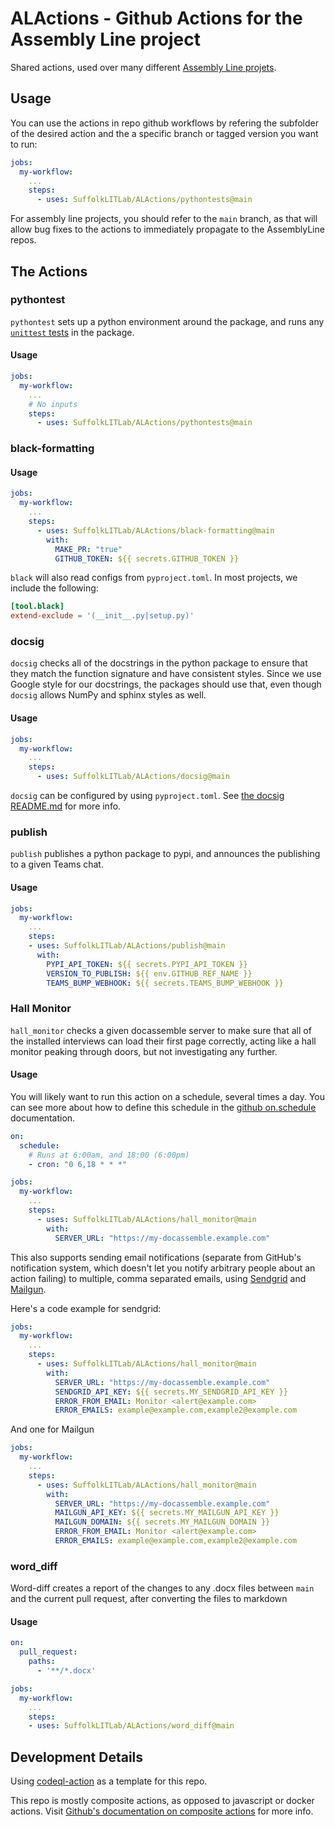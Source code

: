 # ALActions - Github Actions for the Assembly Line project

Shared actions, used over many different [Assembly Line projets](https://suffolklitlab.org/docassemble-AssemblyLine-documentation/docs/).

## Usage

You can use the actions in repo github workflows by refering the subfolder of the desired action and
the a specific branch or tagged version you want to run:

```yml
jobs:
  my-workflow:
    ...
    steps:
      - uses: SuffolkLITLab/ALActions/pythontests@main 
```

For assembly line projects, you should refer to the `main` branch, as that will allow 
bug fixes to the actions to immediately propagate to the AssemblyLine repos.

## The Actions

### pythontest

`pythontest` sets up a python environment around the package, and runs any [`unittest` tests](https://docs.python.org/3/library/unittest.html) in the package.

#### Usage

```yml
jobs:
  my-workflow:
    ...
    # No inputs
    steps:
      - uses: SuffolkLITLab/ALActions/pythontests@main 
```

### black-formatting

#### Usage  

```yml
jobs:
  my-workflow:
    ...
    steps:
      - uses: SuffolkLITLab/ALActions/black-formatting@main
        with:
          MAKE_PR: "true"
          GITHUB_TOKEN: ${{ secrets.GITHUB_TOKEN }}
```

`black` will also read configs from `pyproject.toml`. In most projects, we include the following:

```toml
[tool.black]
extend-exclude = '(__init__.py|setup.py)'
```


### docsig

`docsig` checks all of the docstrings in the python package to ensure that they match the function signature and have consistent styles.
Since we use Google style for our docstrings, the packages should use that, even though `docsig` allows NumPy and sphinx styles as well.

#### Usage


```yml
jobs:
  my-workflow:
    ...
    steps:
      - uses: SuffolkLITLab/ALActions/docsig@main
```

`docsig` can be configured by using `pyproject.toml`. See [the docsig README.md](https://github.com/jshwi/docsig/tree/v0.35.0#commandline) for more info.


### publish

`publish` publishes a python package to pypi, and announces the publishing to a given Teams chat.

#### Usage

```yml
jobs:
  my-workflow:
    ...
    steps:
    - uses: SuffolkLITLab/ALActions/publish@main
      with:
        PYPI_API_TOKEN: ${{ secrets.PYPI_API_TOKEN }}
        VERSION_TO_PUBLISH: ${{ env.GITHUB_REF_NAME }}
        TEAMS_BUMP_WEBHOOK: ${{ secrets.TEAMS_BUMP_WEBHOOK }}
```

### Hall Monitor

`hall_monitor` checks a given docassemble server to make sure that all of the installed interviews can load their first page correctly,
acting like a hall monitor peaking through doors, but not investigating any further.

#### Usage

You will likely want to run this action on a schedule, several times a day.
You can see more about how to define this schedule in the
[github on.schedule](https://docs.github.com/en/actions/using-workflows/workflow-syntax-for-github-actions#onschedule)
documentation.

```yml
on:
  schedule:
    # Runs at 6:00am, and 18:00 (6:00pm)
    - cron: "0 6,18 * * *"

jobs:
  my-workflow:
    ...
    steps:
      - uses: SuffolkLITLab/ALActions/hall_monitor@main
        with:
          SERVER_URL: "https://my-docassemble.example.com"
```

This also supports sending email notifications (separate from GitHub's notification system, which doesn't let you notify arbitrary people about an action failing) to multiple, comma separated emails, using [Sendgrid](https://sendgrid.com/) and [Mailgun](https://www.mailgun.com/).

Here's a code example for sendgrid:

```yml
jobs:
  my-workflow:
    ...
    steps:
      - uses: SuffolkLITLab/ALActions/hall_monitor@main
        with:
          SERVER_URL: "https://my-docassemble.example.com"
          SENDGRID_API_KEY: ${{ secrets.MY_SENDGRID_API_KEY }}
          ERROR_FROM_EMAIL: Monitor <alert@example.com>
          ERROR_EMAILS: example@example.com,example2@example.com
```

And one for Mailgun

```yml
jobs:
  my-workflow:
    ...
    steps:
      - uses: SuffolkLITLab/ALActions/hall_monitor@main
        with:
          SERVER_URL: "https://my-docassemble.example.com"
          MAILGUN_API_KEY: ${{ secrets.MY_MAILGUN_API_KEY }}
          MAILGUN_DOMAIN: ${{ secrets.MY_MAILGUN_DOMAIN }}
          ERROR_FROM_EMAIL: Monitor <alert@example.com>
          ERROR_EMAILS: example@example.com,example2@example.com
```

### word_diff

Word-diff creates a report of the changes to any .docx files between `main` and the current
pull request, after converting the files to markdown

#### Usage

```yml
on:
  pull_request:
    paths:
      - '**/*.docx'

jobs:
  my-workflow:
    ...
    steps:
    - uses: SuffolkLITLab/ALActions/word_diff@main
```


## Development Details

Using [codeql-action](https://github.com/github/codeql-action) as
a template for this repo.

This repo is mostly composite actions, as opposed to javascript or docker actions.
Visit [Github's documentation on composite actions](https://docs.github.com/en/actions/creating-actions/creating-a-composite-action) for more info.
